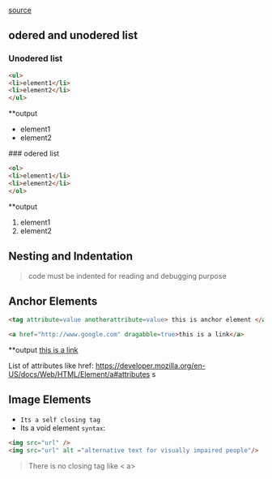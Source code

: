 [source](https://rakuten.udemy.com/course/the-complete-web-development-bootcamp/learn/lecture/37349804#questions)

## odered and unodered list

### Unodered list

```html
<ul>
<li>element1</li>
<li>element2</li>
</ul>
```
**output
<ul>
<li>element1</li>
<li>element2</li>
</ul>
### odered list

```html
<ol>
<li>element1</li>
<li>element2</li>
</ol>
```
**output
<ol>
<li>element1</li>
<li>element2</li>
</ol>

## Nesting and Indentation
> code must be indented for reading and debugging purpose


## Anchor Elements

``` html
<tag attribute=value anotherattribute=value> this is anchor element </a>
```
```html
<a href="http://www.google.com" dragabble=true>this is a link</a>
```

**output
<a href="http://www.google.com" dragabble=true>this is a link</a>

List of attributes like href:  https://developer.mozilla.org/en-US/docs/Web/HTML/Element/a#attributes
s


## Image Elements

- `Its a self closing tag`
- Its a void element
`syntax`:
```html
<img src="url" />
<img src="url" alt ="alternative text for visually impaired people"/>
```
 >There is no  closing tag like < a>  </a >


 